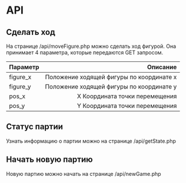 # API
## Сделать ход
На странице /api/moveFigure.php можно сделать ход фигурой.
Она принимает 4 параметра, которые передаются GET запросом.

| Параметр | Описание                                 |
| -------- | ---------------------------------------: |
| figure_x | Положение ходящей фигуры по координате x |
| figure_y | Положение ходящей фигуры по координате y |
| pos_x    | X Координата точки перемещения           |
| pos_y    | Y Координата точки перемещения           |

## Статус партии
Узнать информацию о партии можно на странице /api/getState.php 
## Начать новую партию
Новую партию можно начать на странице /api/newGame.php